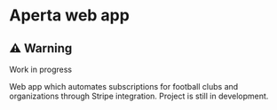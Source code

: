# Aperta web app

## ⚠️ Warning
Work in progress

Web app which automates subscriptions for football clubs and organizations through Stripe integration. Project is still in development.
